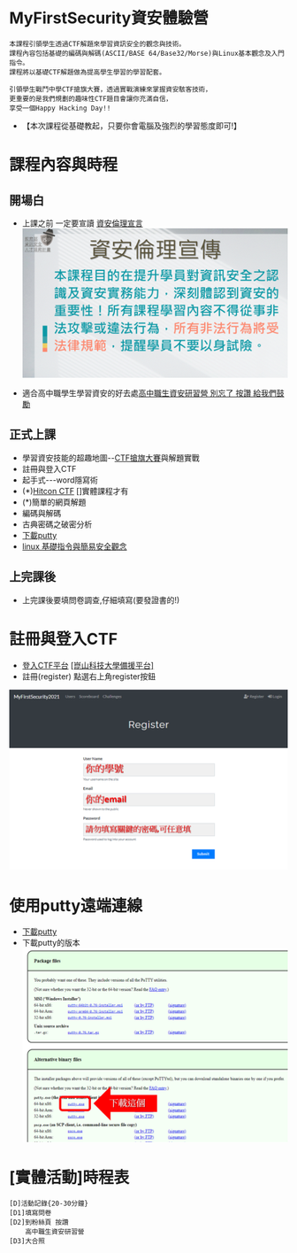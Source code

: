 # MyFirstSecurity資安體驗營
```
本課程引領學生透過CTF解題來學習資訊安全的觀念與技術。
課程內容包括基礎的編碼與解碼(ASCII/BASE 64/Base32/Morse)與Linux基本觀念及入門指令。
課程將以基礎CTF解題做為提高學生學習的學習配套。
```
```
引領學生戰鬥中學CTF搶旗大賽，透過實戰演練來掌握資安駭客技術，
更重要的是我們規劃的趣味性CTF題目會讓你充滿自信，
享受一個Happy Hacking Day!!
```

- 【本次課程從基礎教起，只要你會電腦及強烈的學習態度即可!】

# 課程內容與時程

## 開場白
- 上課之前 一定要宣讀 [資安倫理宣言](資安宣言.gif)
![資安倫理宣言](資安宣言.gif)

- 適合高中職學生學習資安的好去處[高中職生資安研習營 別忘了 按讚 給我們鼓勵](https://zh-tw.facebook.com/pages/category/Community/高中職生資安研習營-455550404836569/)

## 正式上課
- 學習資安技能的超趣地圖--[CTF搶旗大賽](CTF搶旗大賽.md)與解題實戰
- 註冊與登入CTF 
- 起手式---word隱寫術
- (*)[Hitcon CTF](https://ctf2017.hitcon.org/) []實體課程才有
- (*)簡單的網頁解題
- 編碼與解碼
- 古典密碼之破密分析
- [下載putty](https://www.chiark.greenend.org.uk/~sgtatham/putty/latest.html)
- [linux 基礎指令與簡易安全觀念](linux入門.md)

## 上完課後
- 上完課後要填問卷調查,仔細填寫(要發證書的!)

# 註冊與登入CTF 

- [登入CTF平台](http://140.110.112.211) [[崑山科技大學備援平台]](http://120.114.62.203/)
- 註冊(register)  點選右上角register按鈕

![註冊](註冊.png)

# 使用putty遠端連線

- [下載putty](https://www.chiark.greenend.org.uk/~sgtatham/putty/latest.html)
- 下載putty的版本
![下載putty版本](./putty.png)



# [實體活動]時程表
```
[D]活動記錄{20-30分鐘}
[D1]填寫問卷
[D2]到粉絲頁 按讚
    高中職生資安研習營
[D3]大合照
```
